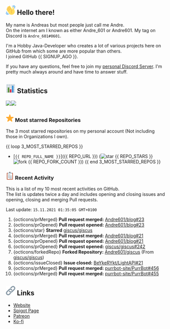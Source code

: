 <!-- Links -->
[purr]: https://purrbot.site
[discord]: https://discord.gg/6dazXp6
[website]: https://andre601.ch
[spigot]: https://www.spigotmc.org/resources/authors/56829/
[patreon]: https://patreon.com/andre_601
[ko-fi]: https://ko-fi.com/andre_601

<!-- SVGs -->
[star]: https://cdn.jsdelivr.net/gh/Readme-Workflows/Readme-Icons@main/icons/octicons/StarredRepository.svg
[fork]: https://cdn.jsdelivr.net/gh/Readme-Workflows/Readme-Icons@main/icons/octicons/ForkedRepository.svg

## <img alt="emoji" src="https://raw.githubusercontent.com/twitter/twemoji/master/assets/svg/1f44b.svg" height="30em"> Hello there!
My name is Andreas but most people just call me Andre.  
On the internet am I known as either Andre_601 or Andre601. My tag on Discord is `Andre_601#0601`.

I'm a Hobby Java-Developer who creates a lot of various projects here on GitHub from which some are more popular than others.  
I joined GitHub {{ SIGNUP_AGO }}.

If you have any questions, feel free to join my [personal Discord Server][discord]. I'm pretty much always around and have time to answer stuff.

## <img alt="emoji" src="https://raw.githubusercontent.com/twitter/twemoji/master/assets/svg/1f4ca.svg" height="30em"> Statistics
<img height="195px" src="https://github-readme-stats.vercel.app/api?username=Andre601&show_icons=true&hide_rank=true&title_color=3498db&bg_color=ffffff00&text_color=718096&disable_animations=true"><img height="195px" src="https://github-readme-stats.vercel.app/api/top-langs?username=Andre601&layout=compact&title_color=3498db&bg_color=ffffff00&text_color=718096">

### <img alt="emoji" src="https://raw.githubusercontent.com/twitter/twemoji/master/assets/svg/2b50.svg" height="25em"> Most starred Repositories
The 3 most starred repositories on my personal account (Not including those in Organizations I own).

{{ loop 3_MOST_STARRED_REPOS }}
- [`{{ REPO_FULL_NAME }}`]({{ REPO_URL }}) (![star] {{ REPO_STARS }} ![fork] {{ REPO_FORK_COUNT }})
{{ end 3_MOST_STARRED_REPOS }}

### <img alt="emoji" src="https://raw.githubusercontent.com/twitter/twemoji/master/assets/svg/1f4cb.svg" height="25em"> Recent Activity
This is a list of my 10 most recent activities on GitHub.  
The list is updates twice a day and includes opening and closing issues and opening, closing and merging Pull requests.

<!--RECENT_ACTIVITY:last_update-->
Last update: `15.11.2021 01:35:05 GMT+0100`
<!--RECENT_ACTIVITY:last_update_end-->
<!--RECENT_ACTIVITY:start-->
1. {octicons/prMerged} **Pull request merged:** [Andre601/blog#23](https://github.com/Andre601/blog/pull/23)
2. {octicons/prOpened} **Pull request opened:** [Andre601/blog#23](https://github.com/Andre601/blog/pull/23)
3. {octicons/star} **Starred** [giscus/giscus](https://github.com/giscus/giscus)
4. {octicons/prMerged} **Pull request merged:** [Andre601/blog#21](https://github.com/Andre601/blog/pull/21)
5. {octicons/prOpened} **Pull request opened:** [Andre601/blog#21](https://github.com/Andre601/blog/pull/21)
6. {octicons/prOpened} **Pull request opened:** [giscus/giscus#242](https://github.com/giscus/giscus/pull/242)
7. {octicons/forkedRepo} **Forked Repository:** [Andre601/giscus](https://github.com/Andre601/giscus) (From [giscus/giscus](https://github.com/giscus/giscus))
8. {octicons/issueClosed} **Issue closed:** [BeYkeRYkt/LightAPI#21](https://github.com/BeYkeRYkt/LightAPI/issues/21)
9. {octicons/prMerged} **Pull request merged:** [purrbot-site/PurrBot#456](https://github.com/purrbot-site/PurrBot/pull/456)
10. {octicons/prMerged} **Pull request merged:** [purrbot-site/PurrBot#455](https://github.com/purrbot-site/PurrBot/pull/455)
<!--RECENT_ACTIVITY:end-->

## <img alt="emoji" src="https://raw.githubusercontent.com/twitter/twemoji/master/assets/svg/1f517.svg" height="30em"> Links
- [Website]
- [Spigot Page][spigot]
- [Patreon]
- [Ko-fi]

